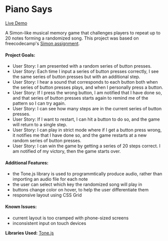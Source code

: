 # Piano Says
[Live Demo](https://piano-says.netlify.com/)

A Simon-like musical memory game that challenges players to repeat up to 20 notes forming a randomized song. This project was based on freecodecamp's [Simon assignment](https://learn.freecodecamp.org/coding-interview-prep/take-home-projects/build-a-simon-game/).

#### Project Goals:
- User Story: I am presented with a random series of button presses.
- User Story: Each time I input a series of button presses correctly, I see the same series of button presses but with an additional step.
- User Story: I hear a sound that corresponds to each button both when the series of button presses plays, and when I personally press a button.
- User Story: If I press the wrong button, I am notified that I have done so, and that series of button presses starts again to remind me of the pattern so I can try again.
- User Story: I can see how many steps are in the current series of button presses.
- User Story: If I want to restart, I can hit a button to do so, and the game will return to a single step.
- User Story: I can play in strict mode where if I get a button press wrong, it notifies me that I have done so, and the game restarts at a new random series of button presses.
- User Story: I can win the game by getting a series of 20 steps correct. I am notified of my victory, then the game starts over.

#### Additional Features:
- the Tone.js library is used to programmtically produce audio, rather than importing an audio file for each note
- the user can select which key the randomized song will play in
- buttons change color on hover, to help the user differentiate them
- responsive layout using CSS Grid


#### Known Issues:
- current layout is too cramped with phone-sized screens
- inconsistent input on touch devices

__Libraries Used:__ [Tone.js](https://github.com/Tonejs/Tone.js)